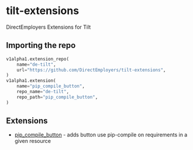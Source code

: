 # tilt-extensions

DirectEmployers Extensions for Tilt

## Importing the repo

```python
v1alpha1.extension_repo(
    name="de-tilt",
    url="https://github.com/DirectEmployers/tilt-extensions",
)
v1alpha1.extension(
    name="pip_compile_button",
    repo_name="de-tilt",
    repo_path="pip_compile_button",
)
```

## Extensions

- [pip_compile_button](./pip_compile_button) - adds button use pip-compile on requirements in a given resource
